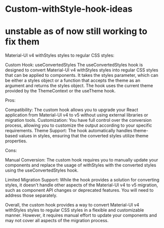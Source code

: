 # Custom-withStyle-hook-ideas
# unstable as of now still working to fix them
Material-UI v4 withStyles styles to regular CSS styles:

Custom Hook: useConvertedStyles
The useConvertedStyles hook is designed to convert Material-UI v4 withStyles styles into regular CSS styles that can be applied to components. It takes the styles parameter, which can be either a styles object or a function that accepts the theme as an argument and returns the styles object. The hook uses the current theme provided by the ThemeContext or the useTheme hook.

Pros:

Compatibility: The custom hook allows you to upgrade your React application from Material-UI v4 to v5 without using external libraries or migration tools.
Customization: You have full control over the conversion process, allowing you to customize the output according to your specific requirements.
Theme Support: The hook automatically handles theme-based values in styles, ensuring that the converted styles utilize theme properties.

Cons:

Manual Conversion: The custom hook requires you to manually update your components and replace the usage of withStyles with the converted styles using the useConvertedStyles hook.

Limited Migration Support: While the hook provides a solution for converting styles, it doesn't handle other aspects of the Material-UI v4 to v5 migration, such as component API changes or deprecated features. You will need to address those separately.

Overall, the custom hook provides a way to convert Material-UI v4 withStyles styles to regular CSS styles in a flexible and customizable manner. However, it requires manual effort to update your components and may not cover all aspects of the migration process.
